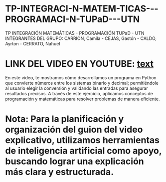 # TP-INTEGRACI-N-MATEM-TICAS---PROGRAMACI-N-TUPaD---UTN
TP INTEGRACIÓN MATEMÁTICAS - PROGRAMACIÓN TUPaD - UTN
INTEGRANTES DEL GRUPO: CARRIÓN, Camila - CEJAS, Gastón - CALDO, Ayrton - CERRATO, Nahuel
# LINK DEL VIDEO EN YOUTUBE: [text](https://youtu.be/7cuqLKs-5c0)

En este video, te mostramos cómo desarrollamos un programa en Python que convierte números entre los sistemas binario y decimal; permitiéndole al usuario elegir la conversión y validando las entradas para asegurar resultados precisos. A través de este ejercicio, aplicamos conceptos de programación y matemáticas para resolver problemas de manera eficiente.

# Nota: Para la planificación y organización del guion del video explicativo, utilizamos herramientas de inteligencia artificial como apoyo, buscando lograr una explicación más clara y estructurada.